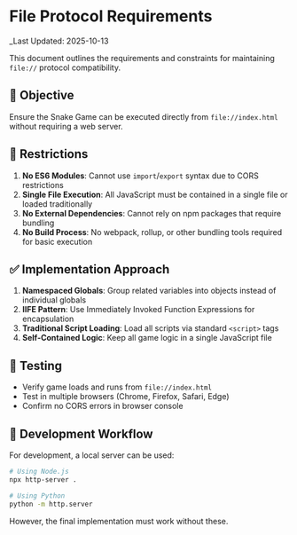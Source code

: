 # File Protocol Requirements

\_Last Updated: 2025-10-13

This document outlines the requirements and constraints for maintaining `file://` protocol compatibility.

## 🎯 Objective

Ensure the Snake Game can be executed directly from `file://index.html` without requiring a web server.

## 🚫 Restrictions

1. **No ES6 Modules**: Cannot use `import`/`export` syntax due to CORS restrictions
2. **Single File Execution**: All JavaScript must be contained in a single file or loaded traditionally
3. **No External Dependencies**: Cannot rely on npm packages that require bundling
4. **No Build Process**: No webpack, rollup, or other bundling tools required for basic execution

## ✅ Implementation Approach

1. **Namespaced Globals**: Group related variables into objects instead of individual globals
2. **IIFE Pattern**: Use Immediately Invoked Function Expressions for encapsulation
3. **Traditional Script Loading**: Load all scripts via standard `<script>` tags
4. **Self-Contained Logic**: Keep all game logic in a single JavaScript file

## 🧪 Testing

- Verify game loads and runs from `file://index.html`
- Test in multiple browsers (Chrome, Firefox, Safari, Edge)
- Confirm no CORS errors in browser console

## 🔄 Development Workflow

For development, a local server can be used:

```bash
# Using Node.js
npx http-server .

# Using Python
python -m http.server
```

However, the final implementation must work without these.
